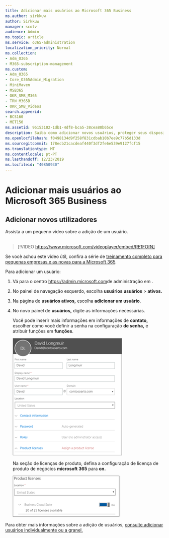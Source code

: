 ```yaml
---
title: Adicionar mais usuários ao Microsoft 365 Business
ms.author: sirkkuw
author: Sirkkuw
manager: scotv
audience: Admin
ms.topic: article
ms.service: o365-administration
localization_priority: Normal
ms.collection:
- Adm_O365
- M365-subscription-management
ms.custom:
- Adm_O365
- Core_O365Admin_Migration
- MiniMaven
- MSB365
- OKR_SMB_M365
- TRN_M365B
- OKR_SMB_Videos
search.appverid:
- BCS160
- MET150
ms.assetid: 96153102-1db1-4df8-bca5-38cea80b65ce
description: Saiba como adicionar novos usuários, proteger seus dispositivos e atribuir funções no Microsoft 365 Business.
ms.openlocfilehash: f0498134d9f258f831cdbab10b7ee9c77b5d133d
ms.sourcegitcommit: 178ecb21cacdeaf440f3df2fe6e539e9127fcf15
ms.translationtype: MT
ms.contentlocale: pt-PT
ms.lasthandoff: 12/23/2019
ms.locfileid: "40850930"
---
```

# <a name="add-more-users-to-microsoft-365-business"></a>Adicionar mais usuários ao Microsoft 365 Business

## <a name="add-new-users"></a>Adicionar novos utilizadores

Assista a um pequeno vídeo sobre a adição de um usuário. <br><br>

> [!VIDEO https://www.microsoft.com/videoplayer/embed/RE1FOfN] 

Se você achou este vídeo útil, confira a série de [treinamento completo para pequenas empresas e as novas para a Microsoft 365](https://support.office.com/article/6ab4bbcd-79cf-4000-a0bd-d42ce4d12816).

Para adicionar um usuário:

1. Vá para o centro <a href="https://go.microsoft.com/fwlink/p/?linkid=837890" target="_blank">https://admin.microsoft.com</a>de administração em . 
2. No painel de navegação esquerdo, escolha **usuários usuários** \> **ativos.**
3. Na página de **usuários ativos,** escolha **adicionar um usuário**.
4. No novo painel de **usuários,** digite as informações necessárias. 
  
    Você pode inserir mais informações em informações de **contato,** escolher como você definir a senha na configuração **de senha,** e atribuir funções em **funções**.
      
    ![Enter user information in the New user card](media/f04d39ca-48be-4868-8330-8552a4754c8b.png)
      
    Na seção de licenças de produto, defina a configuração de licença de produto de negócios **microsoft 365** para **on.**
      
    ![Set the license setting to On position](media/7404f7f7-93bc-44a3-9ffb-4208b5b17402.png)
  
Para obter mais informações sobre a adição de usuários, [consulte adicionar usuários individualmente ou a granel.](https://docs.microsoft.com/office365/admin/add-users/add-users)
  
